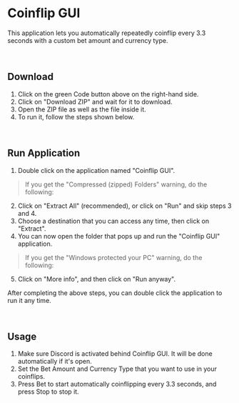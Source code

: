 # Coinflip GUI
This application lets you automatically repeatedly coinflip every 3.3 seconds with a custom bet amount and currency type.

<br />

## Download
1. Click on the green Code button above on the right-hand side.
2. Click on "Download ZIP" and wait for it to download.
3. Open the ZIP file as well as the file inside it.
4. To run it, follow the steps shown below.
<br />

## Run Application
1. Double click on the application named "Coinflip GUI".
> If you get the "Compressed (zipped) Folders" warning, do the following:
2. Click on "Extract All" (recommended), or click on "Run" and skip steps 3 and 4.
3. Choose a destination that you can access any time, then click on "Extract".
4. You can now open the folder that pops up and run the "Coinflip GUI" application.
> If you get the "Windows protected your PC" warning, do the following:
5. Click on "More info", and then click on "Run anyway".

After completing the above steps, you can double click the application to run it any time.

<br />

## Usage
1. Make sure Discord is activated behind Coinflip GUI. It will be done automatically if it's open.<br />
2. Set the Bet Amount and Currency Type that you want to use in your coinflips.<br />
3. Press Bet to start automatically coinflipping every 3.3 seconds, and press Stop to stop it.
